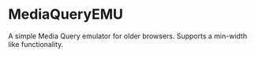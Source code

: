 MediaQueryEMU
=============

A simple Media Query emulator for older browsers.
Supports a min-width like functionality.
